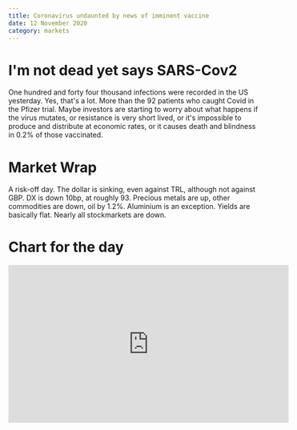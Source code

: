 ```yaml
---
title: Coronavirus undaunted by news of imminent vaccine
date: 12 November 2020
category: markets
---
```


# I'm not dead yet says SARS-Cov2

One hundred and forty four thousand infections were recorded in the US yesterday.
Yes, that's a lot. 
More than the 92 patients who caught Covid in the Pfizer trial.
Maybe investors are starting to worry about what happens if the virus mutates, or resistance is very short lived, or it's impossible to produce and distribute at economic rates, 
or it causes death and blindness in 0.2% of those vaccinated.

# Market Wrap

A risk-off day.
The dollar is sinking, even against TRL, although not against GBP. 
DX is down 10bp, at roughly 93.
Precious metals are up, other commodities are down, oil by 1.2%.
Aluminium is an exception. 
Yields are basically flat.
Nearly all stockmarkets are down.

# Chart for the day

<iframe width="560" height="315" src="https://koyfin.com/share/1D2XwCn3qg/simple" frameBorder="0"></iframe>

